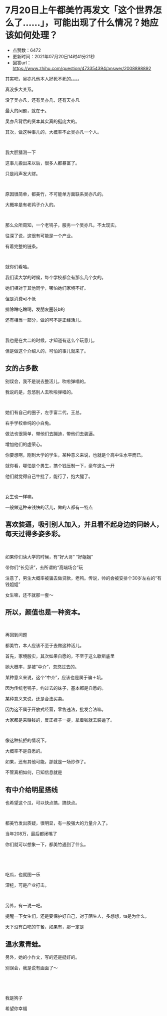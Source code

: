 # 7月20日上午都美竹再发文「这个世界怎么了……」，可能出现了什么情况？她应该如何处理？
- 点赞数：6472
- 更新时间：2021年07月20日14时41分21秒
- 回答url：https://www.zhihu.com/question/473354394/answer/2008898892
<body>
 <p data-pid="uvvVxP4e">其实吧，吴亦凡他本人好死不死的。。。。</p>
 <p data-pid="StDckxR_">真没多大关系。</p>
 <p data-pid="9PnI1Kif">没了吴亦凡，还有吴亦几，还有天亦凡</p>
 <p data-pid="cKm7keIS">最大的问题，就在于。</p>
 <p data-pid="4cyro39-">吴亦凡背后的资本其实真的挺庞大的。</p>
 <p data-pid="-qIQ5HeP">其次，做这种事儿的，大概率不止吴亦凡一个人。</p>
 <p class="ztext-empty-paragraph"><br></p>
 <p data-pid="3gQgz58d">我大胆猜测一下</p>
 <p data-pid="lknZwWdg">这事儿搬出来以后，很多人都暴富了。</p>
 <p data-pid="dTZLnneV">只是闷声发大财。</p>
 <p class="ztext-empty-paragraph"><br></p>
 <p data-pid="yazJIGZx">原因很简单，都美竹，不可能单方面联系吴亦凡的。</p>
 <p data-pid="PID0W_5m">大概率是有老鸨子介入的。</p>
 <p class="ztext-empty-paragraph"><br></p>
 <p data-pid="gUfpOZnc">那么众所周知，一个老鸨子，服务一个吴亦凡，不太现实。</p>
 <p data-pid="87PMftzm">往深了说，这很有可能是一个产业。</p>
 <p data-pid="GR7CmrAQ">有着完整的链条。</p>
 <p class="ztext-empty-paragraph"><br></p>
 <p data-pid="Pbyb6YuJ">就你们看哈。</p>
 <p data-pid="NalHg0OY">我们读大学的时候，每个学校都会有那么几个女的。</p>
 <p data-pid="m8fnihN9">她们相对于其他同学，哪怕她们家境不好。</p>
 <p data-pid="HDD7GUzi">但是消费可不低</p>
 <p data-pid="wEC_9Q5P">排除蹭吃蹭喝，发朋友圈装b的</p>
 <p data-pid="p4_aN5xx">还有相当一部分，做的可不是正经活儿。</p>
 <p class="ztext-empty-paragraph"><br></p>
 <p data-pid="-O1JP0o0">我也是在大二的时候，才知道有这么个玩意儿。</p>
 <p data-pid="_Y4ox-90">但是做这个介绍人的，可怕的事儿就来了。</p>
 <h2>女的占多数</h2>
 <p data-pid="fr09TSL6">别误会，我不是说去整活儿，吹啦弹唱的。</p>
 <p data-pid="3UrNfWcz">我说的是，忽悠别人去吹啦弹唱的。</p>
 <p class="ztext-empty-paragraph"><br></p>
 <p data-pid="EHgVnnIT">她们有自己的圈子，左手富二代，王总。</p>
 <p data-pid="vHgMQk9S">右手学校单纯的小白兔。</p>
 <p data-pid="3eY4EtIk">做法也很简单，带他们去蹦迪，带他们去装逼。</p>
 <p data-pid="UwFYBwE1">增加他们的虚荣心。</p>
 <p data-pid="KTpSI0VT">你要想啊，刚到大学的学生，某种意义来说，也就是个高中生水平而已。</p>
 <p data-pid="cjo4EzWr">就你看，哪怕是个男生，搞个钱压制一下，豪车这么一开</p>
 <p data-pid="H-KtLUVd">他们就觉得自己牛批了，能行了，抱大腿了。</p>
 <p class="ztext-empty-paragraph"><br></p>
 <p data-pid="Krk2_a_i">女生也一样嘛。</p>
 <p data-pid="JlSe49hj">一般做这种来钱快的活儿，做的人都有一特点</p>
 <h2>喜欢装逼，吸引别人加入，并且看不起身边的同龄人，每天过得多姿多彩。</h2>
 <p class="ztext-empty-paragraph"><br></p>
 <p data-pid="8MzEwS5X">如果你们读大学的时候，有“好大哥” “好姐姐”</p>
 <p data-pid="yP_Dtw14">带你们“长见识”，去所谓的“高端场合”玩</p>
 <p data-pid="nFETVzJC">注意了，男生大概率被骗去做贷款，老鸨。传说，帅的会被安排个30岁左右的“有钱姐姐”</p>
 <p data-pid="m-V9raVA">女生嘛，还不就那一套～</p>
 <h2>所以，颜值也是一种资本。</h2>
 <p class="ztext-empty-paragraph"><br></p>
 <p data-pid="A26qX78l">再回到问题</p>
 <p data-pid="dzGc7oTx">都美竹，本人应该不至于去做这种活儿。</p>
 <p data-pid="nq7p0a6l">首先，家境殷实，其次如果自愿的，不至于这么歇斯底里</p>
 <p data-pid="2CKClyvM">她大概率，是被“中介”，忽悠过去的。</p>
 <p data-pid="92mf39X1">某种意义来说，这个“中介”，应该也是属于骗＋坑。</p>
 <p data-pid="NfsAaGxt">因为传统老鸨子，约过去的妹子，基本都是自愿的。</p>
 <p data-pid="B5UYXwiA">某种意义来说，还是合法买卖。</p>
 <p data-pid="JP1jVpkc">因为这不属于开放式经营，零售违法，批发合法嘛。</p>
 <p data-pid="XVc-C0BF">大家都是来赚钱的，反正裤子一提，拿着钱就去装逼了。</p>
 <p class="ztext-empty-paragraph"><br></p>
 <p data-pid="ovzdlXxm">像这种抗拒的情况下。</p>
 <p data-pid="j5z_19-f">大概率不是自愿的。</p>
 <p data-pid="_GUf9KCD">如果，还有其他可能，那就是一场炒作了。</p>
 <p data-pid="HZPL-MbW">不管真相如何，已知信息就是</p>
 <h2>有中介给明星搭线</h2>
 <p data-pid="0bpOdQ73">也希望这个瓜，可以快点搞，搞快点。</p>
 <p class="ztext-empty-paragraph"><br></p>
 <p data-pid="UdmrW7R3">都美竹发出质疑，很明显，有一股强大的力量介入了。</p>
 <p data-pid="t2GX9Hpn">当年208万，最后都闭嘴了</p>
 <p data-pid="OwXt7E29">你们就可以想象一下，都美竹遇到了什么。</p>
 <p class="ztext-empty-paragraph"><br></p>
 <p class="ztext-empty-paragraph"><br></p>
 <p data-pid="jbs_VHer">吃瓜，也就图一乐</p>
 <p data-pid="7e4Ey4_g">深挖，可是产业打击。</p>
 <p class="ztext-empty-paragraph"><br></p>
 <p data-pid="-d9uQoF2">另外，有一说一吧。</p>
 <p data-pid="U3sL0RP-">提醒一下女生们，还是要保护好自己，对于陌生人，多想想，ta是为什么。</p>
 <p data-pid="fDoiYAy5">天下没有白吃的午餐，如果有，那一定是</p>
 <h2>温水煮青蛙。</h2>
 <p data-pid="Ah6KyaDu">另外，她的小作文，写的还是挺好的。</p>
 <p data-pid="oyNs_Xhm">别误会，我是说有画面了～</p>
 <p class="ztext-empty-paragraph"><br></p>
 <p class="ztext-empty-paragraph"><br></p>
 <p data-pid="hBAa7dYD">我是狗子</p>
 <p data-pid="f8w24P73">希望你幸福</p>
</body>
